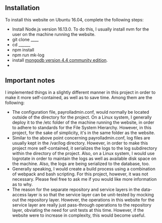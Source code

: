 



## Installation

To install this website on Ubuntu 16.04, complete the following steps:

- Install Node.js version 16.13.0.  To do this, I usually install nvm for the user on the machine running the website.
- git clone ____
- cd ______
- npm install
- npm run mk-log
- install [mongodb version 4.4 community edition](https://docs.mongodb.com/v4.4/tutorial/install-mongodb-on-ubuntu/).
- 



## Important notes

I implemented things in a slightly different manner in this project in order to make it more self-contained,
as well as to save time.  Among them are the following:

- The configuration file, payrolladmin.conf, would normally be located outside of the directory for
the project.  On a Linux system, I generally deploy it to the /etc folder of the machine running the
website, in order to adhere to standards for the File System Hierarchy.  However, in this project,
for the sake of simplicity, it's in the same folder as the website.
- Similar to the above point concerning payrolladmin.conf, log files are usually kept in the /var/log
directory.  However, in order to make this project more self-contained, it serializes the logs to the
log subdirectory within the directory of the project.  Also, on a Linux system, I would use logrotate
in order to maintain the logs as well as available disk space on the machine.  Also, the logs are being
serialized to the database, too.
- Generally speaking, I would create a build process using a combination of webpack and bash scripting.
For this project, however, it was not necessary.  Please feel free to ask me if you would like more
information as to why.
- The reason for the separate repository and service layers in the data-access layer is so that the
service layer can be unit-tested by mocking out the repository layer.  However, the operations in this
website for the service layer are really just pass-through operations to the repository layer, obviating
the need for unit tests at this time.  However, if the website were to increase in complexity, this
would become useful.
